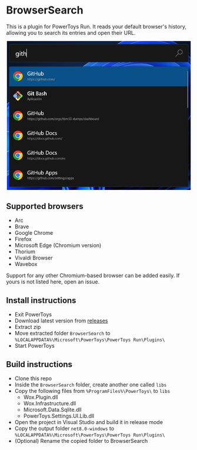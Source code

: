 # BrowserSearch
This is a plugin for PowerToys Run.
It reads your default browser's history, allowing you to search its entries and open their URL.

<p align="center">
    <img src="./Screenshots/1.png" width="500"/>
</p>

## Supported browsers
* Arc
* Brave
* Google Chrome
* Firefox
* Microsoft Edge (Chromium version)
* Thorium
* Vivaldi Browser
* Wavebox

Support for any other Chromium-based browser can be added easily. If yours is not listed here, open an issue.

## Install instructions
* Exit PowerToys
* Download latest version from [releases](https://github.com/TBM13/BrowserSearch/releases)
* Extract zip
* Move extracted folder `BrowserSearch` to `%LOCALAPPDATA%\Microsoft\PowerToys\PowerToys Run\Plugins\`
* Start PowerToys

## Build instructions
* Clone this repo
* Inside the `BrowserSearch` folder, create another one called `libs`
* Copy the following files from `%ProgramFiles%\PowerToys\` to `libs`
    * Wox.Plugin.dll
    * Wox.Infrastructure.dll
    * Microsoft.Data.Sqlite.dll
    * PowerToys.Settings.UI.Lib.dll
* Open the project in Visual Studio and build it in release mode
* Copy the output folder `net8.0-windows` to `%LOCALAPPDATA%\Microsoft\PowerToys\PowerToys Run\Plugins\`
* (Optional) Rename the copied folder to BrowserSearch
